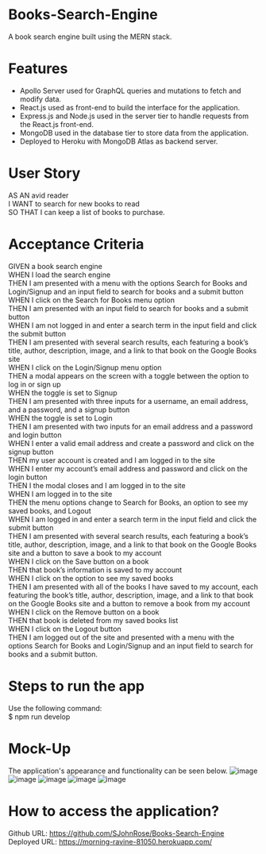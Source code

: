 # Books-Search-Engine
A book search engine built using the MERN stack.

# Features
* Apollo Server used for GraphQL queries and mutations to fetch and modify data.
* React.js used as front-end to build the interface for the application.
* Express.js and Node.js used in the server tier to handle requests from the React.js front-end.
* MongoDB used in the database tier to store data from the application.
* Deployed to Heroku with MongoDB Atlas as backend server.


# User Story
AS AN avid reader  
I WANT to search for new books to read  
SO THAT I can keep a list of books to purchase.  

# Acceptance Criteria
GIVEN a book search engine  
WHEN I load the search engine  
THEN I am presented with a menu with the options Search for Books and Login/Signup and an input field to search for books and a submit button  
WHEN I click on the Search for Books menu option  
THEN I am presented with an input field to search for books and a submit button  
WHEN I am not logged in and enter a search term in the input field and click the submit button  
THEN I am presented with several search results, each featuring a book’s title, author, description, image, and a link to that book on the Google Books site  
WHEN I click on the Login/Signup menu option  
THEN a modal appears on the screen with a toggle between the option to log in or sign up  
WHEN the toggle is set to Signup  
THEN I am presented with three inputs for a username, an email address, and a password, and a signup button  
WHEN the toggle is set to Login  
THEN I am presented with two inputs for an email address and a password and login button  
WHEN I enter a valid email address and create a password and click on the signup button  
THEN my user account is created and I am logged in to the site  
WHEN I enter my account’s email address and password and click on the login button  
THEN I the modal closes and I am logged in to the site  
WHEN I am logged in to the site  
THEN the menu options change to Search for Books, an option to see my saved books, and Logout  
WHEN I am logged in and enter a search term in the input field and click the submit button  
THEN I am presented with several search results, each featuring a book’s title, author, description, image, and a link to that book on the Google Books site and a button to save a book to my account  
WHEN I click on the Save button on a book  
THEN that book’s information is saved to my account  
WHEN I click on the option to see my saved books  
THEN I am presented with all of the books I have saved to my account, each featuring the book’s title, author, description, image, and a link to that book on the Google Books site and a button to remove a book from my account  
WHEN I click on the Remove button on a book  
THEN that book is deleted from my saved books list  
WHEN I click on the Logout button  
THEN I am logged out of the site and presented with a menu with the options Search for Books and Login/Signup and an input field to search for books and a submit button.  

# Steps to run the app
Use the following command:  
$ npm run develop

# Mock-Up
The application's appearance and functionality can be seen below.
![image](https://github.com/SJohnRose/Books-Search-Engine/assets/115912745/fd8cb3e8-b7c0-4e75-81a6-38e95e023db5)
![image](https://github.com/SJohnRose/Books-Search-Engine/assets/115912745/c060bf01-f98d-4f01-9b2a-3d5ab40c3250)
![image](https://github.com/SJohnRose/Books-Search-Engine/assets/115912745/7c67a154-0627-4224-bef7-eba35c28cb86)
![image](https://github.com/SJohnRose/Books-Search-Engine/assets/115912745/d12296b8-3eb4-45c1-b7dc-471b9f2231b1)
![image](https://github.com/SJohnRose/Books-Search-Engine/assets/115912745/36b08090-b9c3-4bba-bc00-306330e2c8e9)

# How to access the application?
Github URL: https://github.com/SJohnRose/Books-Search-Engine  
Deployed URL: https://morning-ravine-81050.herokuapp.com/ 


